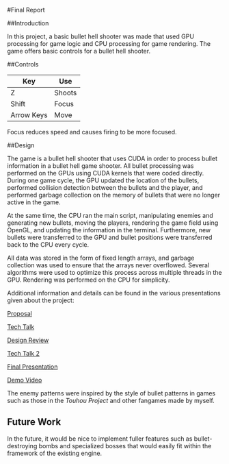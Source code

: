 #Final Report

##Introduction

In this project, a basic bullet hell shooter was made that used GPU processing for game logic and CPU processing for game rendering. The game offers basic controls for a bullet hell shooter.

##Controls

| Key        | Use    |
|------------|--------|
| Z          | Shoots |
| Shift      | Focus  |
| Arrow Keys | Move   |

Focus reduces speed and causes firing to be more focused.

##Design

The game is a bullet hell shooter that uses CUDA in order to process bullet information in a bullet hell game shooter. All bullet processing was performed on the GPUs using CUDA kernels that were coded directly. During one game cycle, the GPU updated the location of the bullets, performed collision detection between the bullets and the player, and performed garbage collection on the memory of bullets that were no longer active in the game.

At the same time, the CPU ran the main script, manipulating enemies and generating new bullets, moving the players, rendering the game field using OpenGL, and updating the information in the terminal. Furthermore, new bullets were transferred to the GPU and bullet positions were transferred back to the CPU every cycle.

All data was stored in the form of fixed length arrays, and garbage collection was used to ensure that the arrays never overflowed. Several algorithms were used to optimize this process across multiple threads in the GPU. Rendering was performed on the CPU for simplicity.

Additional information and details can be found in the various presentations given about the project:

[Proposal](https://github.com/hhuang42/Video-Game-Console-Design/blob/master/Final-Project/MyProposal.pdf)

[Tech Talk](https://github.com/hhuang42/Video-Game-Console-Design/blob/master/Final-Project/TechTalk.pdf)

[Design Review](https://github.com/hhuang42/Video-Game-Console-Design/blob/master/Final-Project/Design%20Review.pdf)

[Tech Talk 2](https://github.com/hhuang42/Video-Game-Console-Design/blob/master/Final-Project/Tech%20Talk%202.pdf)

[Final Presentation](https://github.com/hhuang42/Video-Game-Console-Design/blob/master/Final-Project/FinalPresentation.pdf)

[Demo Video](https://www.dropbox.com/s/67lzh4xt1luwag5/demo.avi?dl=0)

The enemy patterns were inspired by the style of bullet patterns in games such as those in the _Touhou Project_ and other fangames made by myself.

## Future Work

In the future, it would be nice to implement fuller features such as bullet-destroying bombs and specialized bosses that would easily fit within the framework of the existing engine.
